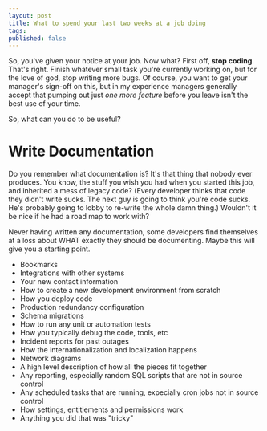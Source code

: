 ```yaml
---
layout: post
title: What to spend your last two weeks at a job doing
tags:
published: false
---
```


So, you've given your notice at your job. Now what? First off, **stop coding**.
That's right. Finish whatever small task you're currently working on, but for
the love of god, stop writing more bugs. Of course, you want to get your manager's
sign-off on this, but in my experience managers generally accept that pumping out
just *one more feature* before you leave isn't the best use of your time.

So, what can you do to be useful?

# Write Documentation

Do you remember what documentation is? It's that thing that nobody ever produces.
You know, the stuff you wish you had when you started this job, and inherited a mess
of legacy code? (Every developer thinks that code they didn't write sucks.
The next guy is going to think you're code sucks. He's probably going to lobby to
re-write the whole damn thing.) Wouldn't it be nice if he had a road map to work with?

Never having written any documentation, some developers find themselves at a loss about
WHAT exactly they should be documenting. Maybe this will give you a starting point.

- Bookmarks
- Integrations with other systems
- Your new contact information
- How to create a new development environment from scratch
- How you deploy code
- Production redundancy configuration
- Schema migrations
- How to run any unit or automation tests
- How you typically debug the code, tools, etc
- Incident reports for past outages
- How the internationalization and localization happens
- Network diagrams
- A high level description of how all the pieces fit together
- Any reporting, especially random SQL scripts that are not in source control
- Any scheduled tasks that are running, expecially cron jobs not in source control
- How settings, entitlements and permissions work
- Anything you did that was "tricky"
